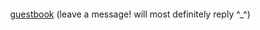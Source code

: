 
ㅤㅤ ㅤㅤㅤ ㅤㅤㅤ ㅤㅤㅤ ㅤㅤㅤ ㅤㅤ
ㅤㅤ ㅤㅤㅤ ㅤㅤㅤ ㅤㅤㅤ ㅤㅤㅤ ㅤㅤㅤㅤ ㅤㅤㅤ ㅤㅤ[guestbook](https://soobin.123guestbook.com/#) (leave a message! will most definitely reply ^_^)
